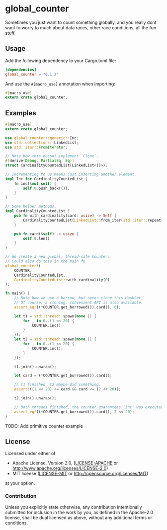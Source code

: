 # global_counter
Sometimes you just want to count something globally, and you really dont want to worry to much about data races, other race conditions, all the fun stuff.

## Usage

Add the following dependency to your Cargo.toml file:

```toml
[dependencies]
global_counter = "0.1.2"
```

And use the `#[macro_use]` annotation when importing:

```rust
#[macro_use]
extern crate global_counter;
```

## Examples

```rust
#[macro_use]
extern crate global_counter;

use global_counter::generic::Inc;
use std::collections::LinkedList;
use std::iter::FromIterator;

// Note how this doesnt implement `Clone`.
#[derive(Debug, PartialEq, Eq)]
struct CardinalityCountedList(LinkedList<()>);

// Incrementing to us means just inserting another element.
impl Inc for CardinalityCountedList {
    fn inc(&mut self) {
        self.0.push_back(());
    }
}

// Some helper methods.
impl CardinalityCountedList {
    pub fn with_cardinality(card: usize) -> Self {
        CardinalityCountedList(LinkedList::from_iter(std::iter::repeat(()).take(card)))
    }

    pub fn card(&self) -> usize {
        self.0.len()
    }
}

// We create a new global, thread-safe Counter.
// Could also do this in the main fn.
global_counter!(
    COUNTER,
    CardinalityCountedList,
    CardinalityCountedList::with_cardinality(0)
);

fn main() {
    // Note how we use a borrow, but never clone this HashSet.
    // Of course, a cloning, convenient API is also available.
    assert_eq!((*COUNTER.get_borrowed()).card(), 0);

    let t1 = std::thread::spawn(move || {
        for _ in 0..(1 << 20) {
            COUNTER.inc();
        }
    });
    let t2 = std::thread::spawn(move || {
        for _ in 0..(1 << 20) {
            COUNTER.inc();
        }
    });

    t1.join().unwrap();

    let card = (*COUNTER.get_borrowed()).card();

    // t1 finished, t2 maybe did something.
    assert!((1 << 20) <= card && card <= (2 << 20));

    t2.join().unwrap();

    // Both threads finished, the counter guarantees `Inc` was executed 1 << 20 times.
    assert_eq!((*COUNTER.get_borrowed()).card(), 2 << 20);
}
```

TODO: Add primitive counter example

## License

Licensed under either of

 * Apache License, Version 2.0, ([LICENSE-APACHE](LICENSE-APACHE) or http://www.apache.org/licenses/LICENSE-2.0)
 * MIT license ([LICENSE-MIT](LICENSE-MIT) or http://opensource.org/licenses/MIT)

at your option.

### Contribution

Unless you explicitly state otherwise, any contribution intentionally submitted
for inclusion in the work by you, as defined in the Apache-2.0 license, shall be dual licensed as above, without any
additional terms or conditions.
